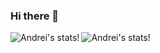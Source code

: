 ### Hi there 👋
<img align="left" alt="Andrei's stats!" src="https://github-readme-stats.vercel.app/api?username=andreidimaano&show_icons=true" />
<img align="left" alt="Andrei's stats!" src="https://github-readme-stats.vercel.app/api/top-langs/?username=andreidimaano&layout=compact)" />
<!--
**andreidimaano/andreidimaano** is a ✨ _special_ ✨ repository because its `README.md` (this file) appears on your GitHub profile.

Here are some ideas to get you started:

- 🔭 I’m currently working on ...
- 🌱 I’m currently learning ...
- 👯 I’m looking to collaborate on ...
- 🤔 I’m looking for help with ...
- 💬 Ask me about ...
- 📫 How to reach me: ...
- 😄 Pronouns: ...
- ⚡ Fun fact: ...
-->
